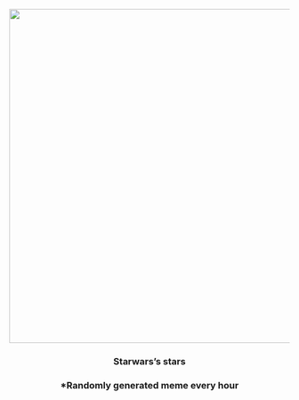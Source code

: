 <p align="center">
        <img src="https://i.redd.it/fkv9mk9ecgi91.jpg" width="600" height="600">
        </p>
        <h3 align="center">Starwars’s stars</h3>
        <h3 align="center">*Randomly generated meme every hour</h3>
    